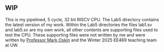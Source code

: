 ## WIP
This is my pipelined, 5 cycle, 32 bit RISCV CPU. The Lab5 directory contains the latest version of my work. Within the Lab5 directories the files lab1.sv and lab5.sv are my own work, all other contents are supporting files used to test the CPU. These supporting files were not written by me and were written by [Professor Mark Oskin](https://homes.cs.washington.edu/~oskin/) and the Winter 2025 EE469 teaching team at UW.
